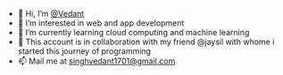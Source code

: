 - 👋 Hi, I’m <a href="https://github.com/singhvedant1701">@Vedant</a>
- 👀 I’m interested in web and app development
- 🌱 I’m currently learning cloud computing and machine learning
- 💞️ This account is in collaboration with my friend @jaysil 
     with whome i started this journey of programming
- 📫 Mail me at singhvedant1701@gmail.com

<!---
523room/523room is a ✨ special ✨ repository because its `README.md` (this file) appears on your GitHub profile.
You can click the Preview link to take a look at your changes.
--->
